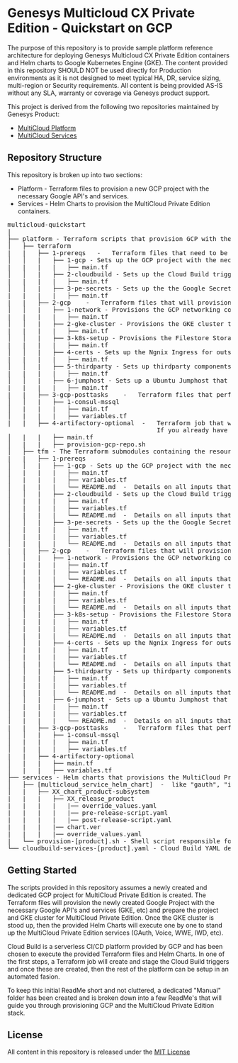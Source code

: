 # Genesys Multicloud CX Private Edition - Quickstart on GCP

The purpose of this repository is to provide sample platform reference architecture for deploying Genesys Multicloud CX Private Edition containers and Helm charts to Google Kubernetes Engine (GKE).  The content provided in this repository SHOULD NOT be used directly for Production environments as it is not designed to meet typical HA, DR, service sizing, multi-region or Security requirements.  All content is being provided AS-IS without any SLA, warranty or coverage via Genesys product support.

This project is derived from the following two repositories maintained by Genesys Product:
* [MultiCloud Platform](https://github.com/genesys/multicloud-platform)
* [MultiCloud Services](https://github.com/genesys/multicloud-services)

## Repository Structure

This repository is broken up into two sections:
* Platform - Terraform files to provision a new GCP project with the necessary Google API's and services. 
* Services - Helm Charts to provision the MultiCloud Private Edition containers. 

<pre>
multicloud-quickstart
|
├── platform - Terraform scripts that provision GCP with the necessary services, API enablement, etc
│   ├── terraform
|   |   ├── 1-prereqs   -   Terraform files that need to be manually invoked before Cloud Build can take over.
│   │   |   ├── 1-gcp - Sets up the GCP project with the necessary API's and creates a storage bucket for future Terraform state files
|   |   |   |   ├── main.tf
│   │   |   ├── 2-cloudbuild - Sets up the Cloud Build trigger jobs that will be invoked to provision the rest of GCP via Terraform and Private Edition with Helm
|   |   |   |   ├── main.tf
│   │   |   ├── 3-pe-secrets - Sets up the the Google Secrets with chosen passwords for the various MultiCloud services and accounts
|   |   |   |   ├── main.tf
|   |   ├── 2-gcp    -   Terraform files that will provision GCP services such as VPC, GKE, etc. All of these subfolders are executing by a CloudBuild trigger job
│   │   |   ├── 1-network - Provisions the GCP networking components needed such as VPC, DNS, Routers, NATS, etc
|   |   |   |   ├── main.tf
│   │   |   ├── 2-gke-cluster - Provisions the GKE cluster that MultiCloud will use
|   |   |   |   ├── main.tf
│   │   |   ├── 3-k8s-setup - Provisions the Filestore StorageClass for K8's on the newly provisioned GKE cluster
|   |   |   |   ├── main.tf
│   │   |   ├── 4-certs - Sets up the Ngnix Ingress for outside connections and Cert Manager
|   |   |   |   ├── main.tf
│   │   |   ├── 5-thirdparty - Sets up thirdparty components such as Consul, Kafka, etc
|   |   |   |   ├── main.tf
│   │   |   ├── 6-jumphost - Sets up a Ubuntu Jumphost that can be used to access some of the internal components if needded
|   |   |   |   ├── main.tf
|   |   ├── 3-gcp-posttasks    -   Terraform files that perform post tasks such as configuring consul, MSSQL, etc
│   │   |   ├── 1-consul-mssql
│   |   |   |   ├── main.tf
│   |   |   |   ├── variables.tf
|   |   ├── 4-artifactory-optional  -   Terraform job that will copy the MultiCloud Helm Charts and Containers out of the Artifactory into Google Artifacts.
                                        If you already have an established repo to store Helm Charts and Containers, then this job is not needed and you will need to perform your own copy job
│   |   |   ├── main.tf
│   |   |   ├── provision-gcp-repo.sh
│   ├── tfm - The Terraform submodules containing the resource and variable definitions
|   |   ├── 1-prereqs 
│   │   |   ├── 1-gcp - Sets up the GCP project with the necessary API's and creates a storage bucket for future Terraform state files
│   |   |   |   ├── main.tf
│   |   |   |   ├── variables.tf
│   |   |   |   └── README.md  -  Details on all inputs that must be modified
│   │   |   ├── 2-cloudbuild - Sets up the Cloud Build trigger jobs that will be invoked to provision the rest of GCP via Terraform and Private Edition with Helm
│   |   |   |   ├── main.tf
│   |   |   |   ├── variables.tf
│   |   |   |   └── README.md  -  Details on all inputs that must be modified
│   │   |   ├── 3-pe-secrets - Sets up the the Google Secrets with chosen passwords for the various MultiCloud services and accounts
│   |   |   |   ├── main.tf
│   |   |   |   ├── variables.tf
│   |   |   |   └── README.md  -  Details on all inputs that must be modified
|   |   ├── 2-gcp    -   Terraform files that will provision GCP services such as VPC, GKE, etc. All of these subfolders are executing by a CloudBuild trigger job
│   │   |   ├── 1-network - Provisions the GCP networking components needed such as VPC, DNS, Routers, NATS, etc
│   |   |   |   ├── main.tf
│   |   |   |   ├── variables.tf
│   |   |   |   └── README.md  -  Details on all inputs that must be modified
│   │   |   ├── 2-gke-cluster - Provisions the GKE cluster that MultiCloud will use
│   |   |   |   ├── main.tf
│   |   |   |   ├── variables.tf
│   |   |   |   └── README.md  -  Details on all inputs that must be modified
│   │   |   ├── 3-k8s-setup - Provisions the Filestore StorageClass for K8's on the newly provisioned GKE cluster
│   |   |   |   ├── main.tf
│   |   |   |   ├── variables.tf
│   |   |   |   └── README.md  -  Details on all inputs that must be modified
│   │   |   ├── 4-certs - Sets up the Ngnix Ingress for outside connections and Cert Manager
│   |   |   |   ├── main.tf
│   |   |   |   ├── variables.tf
│   |   |   |   └── README.md  -  Details on all inputs that must be modified
│   │   |   ├── 5-thirdparty - Sets up thirdparty components such as Consul, Kafka, etc
│   |   |   |   ├── main.tf
│   |   |   |   ├── variables.tf
│   |   |   |   └── README.md  -  Details on all inputs that must be modified
│   │   |   ├── 6-jumphost - Sets up a Ubuntu Jumphost that can be used to access some of the internal components if needded
│   |   |   |   ├── main.tf
│   |   |   |   ├── variables.tf
│   |   |   |   └── README.md  -  Details on all inputs that must be modified
|   |   ├── 3-gcp-posttasks    -   Terraform files that perform post tasks such as configuring consul, MSSQL, etc
│   │   |   ├── 1-consul-mssql 
│   |   |   |   ├── main.tf
│   |   |   |   ├── variables.tf
|   |   ├── 4-artifactory-optional
│   |   |   ├── main.tf
│   |   |   ├── variables.tf
├── services - Helm charts that provisions the MultiCloud Private Edition stack
│   ├── [multicloud_service_helm_chart]  -  like "gauth", "iwd", ...
│   |   ├── XX_chart_product-subsystem
|   |   |   ├── XX_release_product
|   |   |   |   |── override_values.yaml
|   |   |   |   |── pre-release-script.yaml
|   |   |   |   |── post-release-script.yaml
|   |   |   |── chart.ver
|   |   |   |── override_values.yaml
|   └── provision-[product].sh - Shell script responsible for executing the Helm Charts for the specific product
└── cloudbuild-services-[product].yaml - Cloud Build YAML definition file.
</pre>

## Getting Started
The scripts provided in this repository assumes a newly created and dedicated GCP project for MultiCloud Private Edition is created. The Terraform files will provision the newly created Google Project with the necessary Google API's and services (GKE, etc) and prepare the project and GKE cluster for MultiCloud Private Edition. Once the GKE cluster is stood up, then the provided Helm Charts will execute one by one to stand up the MultiCloud Private Edition services (GAuth, Voice, WWE, IWD, etc).

Cloud Build is a serverless CI/CD platform provided by GCP and has been chosen to execute the provided Terraform files and Helm Charts. In one of the first steps, a Terraform job will create and stage the Cloud Build triggers and once these are created, then the rest of the platform can be setup in an automated fasion.

To keep this initial ReadMe short and not cluttered, a dedicated "Manual" folder has been created and is broken down into a few ReadMe's that will guide you through provisioning GCP and the MultiCloud Private Edition stack. 

## License

All content in this repository is released under the [MIT License](LICENSE)
